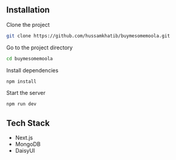 ## Installation  

Clone the project
```bash
git clone https://github.com/hussamkhatib/buymesomemoola.git  
```
Go to the project directory
```bash
cd buymesomemoola
```
Install dependencies
```bash
npm install
```
Start the server
```bash
npm run dev
```
    
## Tech Stack

- Next.js
- MongoDB
- DaisyUI

